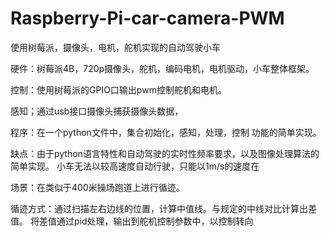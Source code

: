 # Raspberry-Pi-car-camera-PWM
使用树莓派，摄像头，电机，舵机实现的自动驾驶小车

硬件：树莓派4B，720p摄像头，舵机，编码电机，电机驱动，小车整体框架。

控制：使用树莓派的GPIO口输出pwm控制舵机和电机。

感知；通过usb接口摄像头捕获摄像头数据，

程序：在一个python文件中，集合初始化，感知，处理，控制 功能的简单实现。

缺点：由于python语言特性和自动驾驶的实时性频率要求，以及图像处理算法的简单实现。
    小车无法以较高速度自动行驶，只能以1m/s的速度在

场景：在类似于400米操场跑道上进行循迹。

循迹方式：通过扫描左右边线的位置，计算中值线。与规定的中线对比计算出差值。
         将差值通过pid处理，输出到舵机控制参数中，以控制转向
